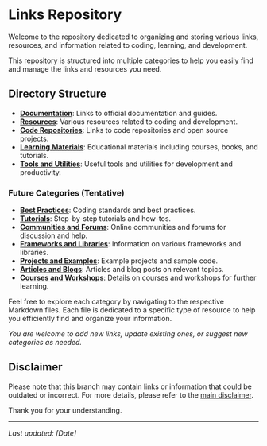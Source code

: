 # Links Repository

Welcome to the repository dedicated to organizing and storing various links, resources, and information related to coding, learning, and development.

This repository is structured into multiple categories to help you easily find and manage the links and resources you need.

## Directory Structure

- **[Documentation](documentation.md)**: Links to official documentation and guides.
- **[Resources](resources.md)**: Various resources related to coding and development.
- **[Code Repositories](code-repositories.md)**: Links to code repositories and open source projects.
- **[Learning Materials](learning-materials.md)**: Educational materials including courses, books, and tutorials.
- **[Tools and Utilities](tools-utilities.md)**: Useful tools and utilities for development and productivity.

### Future Categories (Tentative)

- **[Best Practices](best-practices.md)**: Coding standards and best practices.
- **[Tutorials](tutorials.md)**: Step-by-step tutorials and how-tos.
- **[Communities and Forums](communities-forums.md)**: Online communities and forums for discussion and help.
- **[Frameworks and Libraries](frameworks-libraries.md)**: Information on various frameworks and libraries.
- **[Projects and Examples](projects-examples.md)**: Example projects and sample code.
- **[Articles and Blogs](articles-blogs.md)**: Articles and blog posts on relevant topics.
- **[Courses and Workshops](courses-workshops.md)**: Details on courses and workshops for further learning.

Feel free to explore each category by navigating to the respective Markdown files. Each file is dedicated to a specific type of resource to help you efficiently find and organize your information.

*You are welcome to add new links, update existing ones, or suggest new categories as needed.*

## Disclaimer

Please note that this branch may contain links or information that could be outdated or incorrect. For more details, please refer to the [main disclaimer](main/DISCLAIMER.md).

Thank you for your understanding.

---

_Last updated: [Date]_
